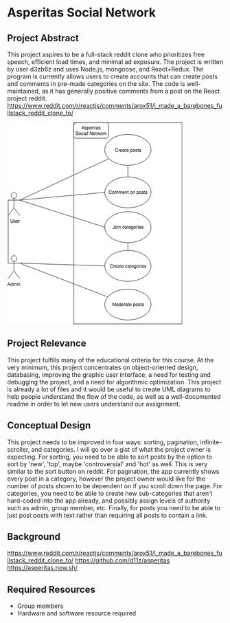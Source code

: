 # Asperitas Social  Network

## Project Abstract
This project aspires to be a full-stack reddit clone who prioritizes free speech, efficient load times, and minimal ad exposure. The project is written by user d3zb6z and uses Node.js, mongoose, and React+Redux. The program is currently allows users to create accounts that can create posts and comments in pre-made categories on the site. The code is well-maintained, as it has generally positive comments from a post on the React project reddit. https://www.reddit.com/r/reactjs/comments/arox51/i_made_a_barebones_fullstack_reddit_clone_to/

![Use Case Image](Asperitas_Case_Diagram.png)

## Project Relevance
This project fulfills many of the educational criteria for this course. At the very minimum, this project concentrates on object-oriented design, databasing, improving the graphic user interface, a need for testing and debugging the project, and  a need for algorithmic optimization. This project is already a lot of files and it would be useful to create UML diagrams to help people understand the flow of the code, as well as a well-documented readme in order to let new users understand our assignment.

## Conceptual Design
This project needs to be improved in four ways: sorting, pagination, infinite-scroller, and categories. I will go over a gist of what the project owner is expecting. For sorting, you need to be able to sort posts by the option to sort by 'new', 'top', maybe 'controversial' and 'hot' as well. This is very similar to the sort button on reddit. For pagination, the app currently shows every post in a category, however the project owner would like for the number of posts shown to be dependent on if you scroll down the page. For categories, you need to be able to create new sub-categories that aren’t hard-coded into the app already, and possibly assign levels of authority such as admin, group member, etc. Finally, for posts you need to be able to just post posts with text rather than requiring all posts to contain a link.
## Background
https://www.reddit.com/r/reactjs/comments/arox51/i_made_a_barebones_fullstack_reddit_clone_to/
https://github.com/d11z/asperitas
https://asperitas.now.sh/

## Required Resources
- Group members
- Hardware and software resource required
